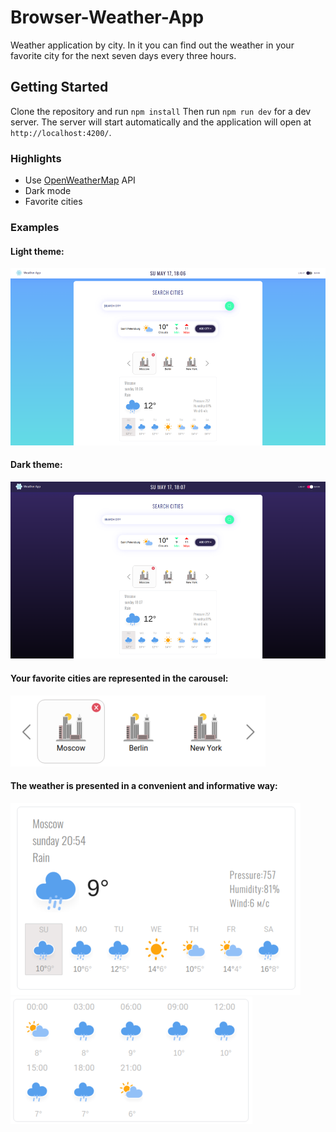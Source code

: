 # Browser-Weather-App
Weather application by city. In it you can find out the weather in your favorite city for the next seven days every three hours.

## Getting Started
Clone the repository and run `npm install`
Then run `npm run dev` for a dev server. 
The server will start automatically and the application will open at `http://localhost:4200/`.

### Highlights
* Use [OpenWeatherMap](https://openweathermap.org/) API
* Dark mode
* Favorite cities

### Examples

#### Light theme:
![Light theme](https://github.com/EgorGo23/frontend-project-weather-app/blob/master/screenshots/light.png)

#### Dark theme:
![Dark theme](https://github.com/EgorGo23/frontend-project-weather-app/blob/master/screenshots/dark.png)

#### Your favorite cities are represented in the carousel:
![fav-cities](https://github.com/EgorGo23/frontend-project-weather-app/blob/master/screenshots/carousel.png)

#### The weather is presented in a convenient and informative way:
![weather](https://github.com/EgorGo23/frontend-project-weather-app/blob/master/screenshots/weather.png)
![hourly](https://github.com/EgorGo23/frontend-project-weather-app/blob/master/screenshots/hourly.png)
